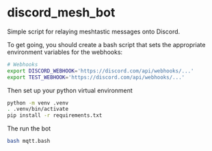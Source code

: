 # discord\_mesh\_bot
Simple script for relaying meshtastic messages onto Discord.

To get going, you should create a bash script that sets the appropriate environment variables for the webhooks:

```bash
# Webhooks
export DISCORD_WEBHOOK='https://discord.com/api/webhooks/...'
export TEST_WEBHOOK='https://discord.com/api/webhooks/...'
```

Then set up your python virtual environment
```bash
python -m venv .venv
. .venv/bin/activate
pip install -r requirements.txt
```

The run the bot
```bash
bash mqtt.bash
```
